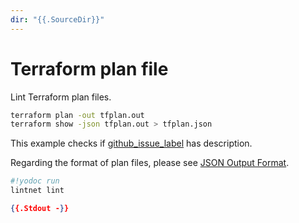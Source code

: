 ```yaml
---
dir: "{{.SourceDir}}"
---
```


# Terraform plan file

Lint Terraform plan files.

```sh
terraform plan -out tfplan.out
terraform show -json tfplan.out > tfplan.json
```

This example checks if [github_issue_label](https://registry.terraform.io/providers/integrations/github/latest/docs/resources/issue_label) has description.

Regarding the format of plan files, please see [JSON Output Format](https://developer.hashicorp.com/terraform/internals/json-format#plan-representation).

```sh
#!yodoc run
lintnet lint
```

```json
{{.Stdout -}}
```
